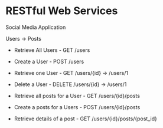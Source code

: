 # RESTful Web Services

Social Media Application

Users -> Posts

- Retrieve All Users     - GET /users
- Create a User          - POST /users
- Retrieve one User      - GET /users/{id} -> /users/1
- Delete a User          - DELETE /users/{id} -> /users/1

- Retrieve all posts for a User - GET /users/{id}/posts 
- Create a posts for a Users - POST /users/{id}/posts
- Retrieve details of a post - GET /users/{id}/posts/{post_id} 